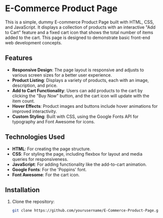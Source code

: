 # E-Commerce Product Page

This is a simple, dummy E-commerce Product Page built with HTML, CSS, and JavaScript. It displays a collection of products with an interactive "Add to Cart" feature and a fixed cart icon that shows the total number of items added to the cart. This page is designed to demonstrate basic front-end web development concepts.

## Features

- **Responsive Design**: The page layout is responsive and adjusts to various screen sizes for a better user experience.
- **Product Listing**: Displays a variety of products, each with an image, description, and price.
- **Add to Cart Functionality**: Users can add products to the cart by clicking the "Buy Now" button, and the cart icon will update with the item count.
- **Hover Effects**: Product images and buttons include hover animations for improved interactivity.
- **Custom Styling**: Built with CSS, using the Google Fonts API for typography and Font Awesome for icons.


## Technologies Used

- **HTML**: For creating the page structure.
- **CSS**: For styling the page, including flexbox for layout and media queries for responsiveness.
- **JavaScript**: For adding functionality like the add-to-cart animation.
- **Google Fonts**: For the 'Poppins' font.
- **Font Awesome**: For the cart icon.

## Installation

1. Clone the repository:
   ```bash
   git clone https://github.com/yourusername/E-Commerce-Product-Page.git

